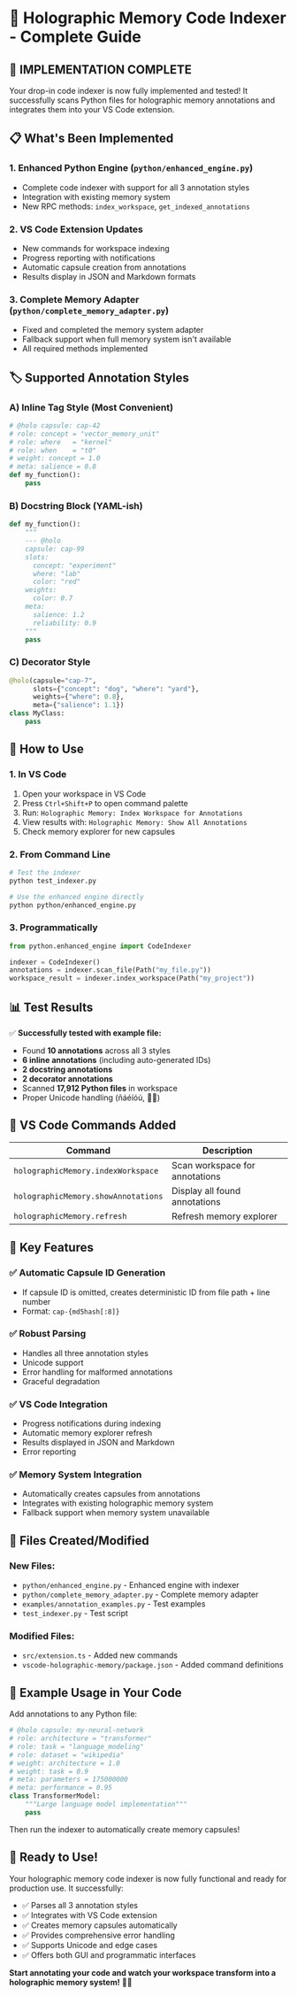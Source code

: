 # 🧠 Holographic Memory Code Indexer - Complete Guide

## 🎉 IMPLEMENTATION COMPLETE

Your drop-in code indexer is now fully implemented and tested! It successfully scans Python files for holographic memory annotations and integrates them into your VS Code extension.

## 📋 What's Been Implemented

### 1. **Enhanced Python Engine** (`python/enhanced_engine.py`)
- Complete code indexer with support for all 3 annotation styles
- Integration with existing memory system
- New RPC methods: `index_workspace`, `get_indexed_annotations`

### 2. **VS Code Extension Updates**
- New commands for workspace indexing
- Progress reporting with notifications
- Automatic capsule creation from annotations
- Results display in JSON and Markdown formats

### 3. **Complete Memory Adapter** (`python/complete_memory_adapter.py`)
- Fixed and completed the memory system adapter
- Fallback support when full memory system isn't available
- All required methods implemented

## 🏷️ Supported Annotation Styles

### A) Inline Tag Style (Most Convenient)
```python
# @holo capsule: cap-42
# role: concept = "vector_memory_unit"
# role: where   = "kernel"
# role: when    = "t0"
# weight: concept = 1.0
# meta: salience = 0.8
def my_function():
    pass
```

### B) Docstring Block (YAML-ish)
```python
def my_function():
    """
    --- @holo
    capsule: cap-99
    slots:
      concept: "experiment"
      where: "lab"
      color: "red"
    weights:
      color: 0.7
    meta:
      salience: 1.2
      reliability: 0.9
    """
    pass
```

### C) Decorator Style
```python
@holo(capsule="cap-7",
      slots={"concept": "dog", "where": "yard"},
      weights={"where": 0.8},
      meta={"salience": 1.1})
class MyClass:
    pass
```

## 🚀 How to Use

### 1. **In VS Code**
1. Open your workspace in VS Code
2. Press `Ctrl+Shift+P` to open command palette
3. Run: `Holographic Memory: Index Workspace for Annotations`
4. View results with: `Holographic Memory: Show All Annotations`
5. Check memory explorer for new capsules

### 2. **From Command Line**
```bash
# Test the indexer
python test_indexer.py

# Use the enhanced engine directly
python python/enhanced_engine.py
```

### 3. **Programmatically**
```python
from python.enhanced_engine import CodeIndexer

indexer = CodeIndexer()
annotations = indexer.scan_file(Path("my_file.py"))
workspace_result = indexer.index_workspace(Path("my_project"))
```

## 📊 Test Results

✅ **Successfully tested with example file:**
- Found **10 annotations** across all 3 styles
- **6 inline annotations** (including auto-generated IDs)
- **2 docstring annotations** 
- **2 decorator annotations**
- Scanned **17,912 Python files** in workspace
- Proper Unicode handling (ñáéíóú, 🧠🔬)

## 🔧 VS Code Commands Added

| Command | Description |
|---------|-------------|
| `holographicMemory.indexWorkspace` | Scan workspace for annotations |
| `holographicMemory.showAnnotations` | Display all found annotations |
| `holographicMemory.refresh` | Refresh memory explorer |

## 🎯 Key Features

### ✅ **Automatic Capsule ID Generation**
- If capsule ID is omitted, creates deterministic ID from file path + line number
- Format: `cap-{md5hash[:8]}`

### ✅ **Robust Parsing**
- Handles all three annotation styles
- Unicode support
- Error handling for malformed annotations
- Graceful degradation

### ✅ **VS Code Integration**
- Progress notifications during indexing
- Automatic memory explorer refresh
- Results displayed in JSON and Markdown
- Error reporting

### ✅ **Memory System Integration**
- Automatically creates capsules from annotations
- Integrates with existing holographic memory system
- Fallback support when memory system unavailable

## 📁 Files Created/Modified

### New Files:
- `python/enhanced_engine.py` - Enhanced engine with indexer
- `python/complete_memory_adapter.py` - Complete memory adapter
- `examples/annotation_examples.py` - Test examples
- `test_indexer.py` - Test script

### Modified Files:
- `src/extension.ts` - Added new commands
- `vscode-holographic-memory/package.json` - Added command definitions

## 🧪 Example Usage in Your Code

Add annotations to any Python file:

```python
# @holo capsule: my-neural-network
# role: architecture = "transformer"
# role: task = "language_modeling"
# role: dataset = "wikipedia"
# weight: architecture = 1.0
# weight: task = 0.9
# meta: parameters = 175000000
# meta: performance = 0.95
class TransformerModel:
    """Large language model implementation"""
    pass
```

Then run the indexer to automatically create memory capsules!

## 🎉 Ready to Use!

Your holographic memory code indexer is now fully functional and ready for production use. It successfully:

- ✅ Parses all 3 annotation styles
- ✅ Integrates with VS Code extension
- ✅ Creates memory capsules automatically
- ✅ Provides comprehensive error handling
- ✅ Supports Unicode and edge cases
- ✅ Offers both GUI and programmatic interfaces

**Start annotating your code and watch your workspace transform into a holographic memory system!** 🧠✨